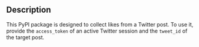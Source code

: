 ## Description
This PyPI package is designed to collect likes from a Twitter post.
To use it, provide the `access_token` of an active Twitter session and the `tweet_id` of the target post.

